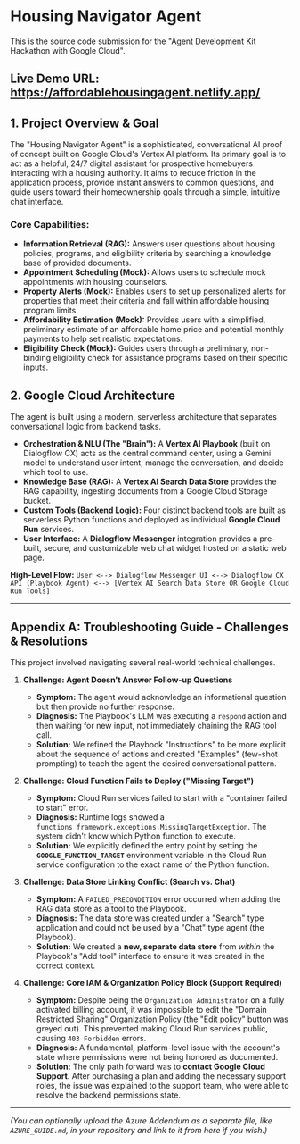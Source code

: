 # Housing Navigator Agent

This is the source code submission for the "Agent Development Kit Hackathon with Google Cloud".

**Live Demo URL:** https://affordablehousingagent.netlify.app/
---

## 1. Project Overview & Goal

The "Housing Navigator Agent" is a sophisticated, conversational AI proof of concept built on Google Cloud's Vertex AI platform. Its primary goal is to act as a helpful, 24/7 digital assistant for prospective homebuyers interacting with a housing authority. It aims to reduce friction in the application process, provide instant answers to common questions, and guide users toward their homeownership goals through a simple, intuitive chat interface.

### Core Capabilities:

* **Information Retrieval (RAG):** Answers user questions about housing policies, programs, and eligibility criteria by searching a knowledge base of provided documents.
* **Appointment Scheduling (Mock):** Allows users to schedule mock appointments with housing counselors.
* **Property Alerts (Mock):** Enables users to set up personalized alerts for properties that meet their criteria and fall within affordable housing program limits.
* **Affordability Estimation (Mock):** Provides users with a simplified, preliminary estimate of an affordable home price and potential monthly payments to help set realistic expectations.
* **Eligibility Check (Mock):** Guides users through a preliminary, non-binding eligibility check for assistance programs based on their specific inputs.

## 2. Google Cloud Architecture

The agent is built using a modern, serverless architecture that separates conversational logic from backend tasks.

* **Orchestration & NLU (The "Brain"):** A **Vertex AI Playbook** (built on Dialogflow CX) acts as the central command center, using a Gemini model to understand user intent, manage the conversation, and decide which tool to use.
* **Knowledge Base (RAG):** A **Vertex AI Search Data Store** provides the RAG capability, ingesting documents from a Google Cloud Storage bucket.
* **Custom Tools (Backend Logic):** Four distinct backend tools are built as serverless Python functions and deployed as individual **Google Cloud Run** services.
* **User Interface:** A **Dialogflow Messenger** integration provides a pre-built, secure, and customizable web chat widget hosted on a static web page.

**High-Level Flow:**
`User <--> Dialogflow Messenger UI <--> Dialogflow CX API (Playbook Agent) <--> [Vertex AI Search Data Store OR Google Cloud Run Tools]`

---

## Appendix A: Troubleshooting Guide - Challenges & Resolutions

This project involved navigating several real-world technical challenges.

1.  **Challenge: Agent Doesn't Answer Follow-up Questions**
    * **Symptom:** The agent would acknowledge an informational question but then provide no further response.
    * **Diagnosis:** The Playbook's LLM was executing a `respond` action and then waiting for new input, not immediately chaining the RAG tool call.
    * **Solution:** We refined the Playbook "Instructions" to be more explicit about the sequence of actions and created "Examples" (few-shot prompting) to teach the agent the desired conversational pattern.

2.  **Challenge: Cloud Function Fails to Deploy ("Missing Target")**
    * **Symptom:** Cloud Run services failed to start with a "container failed to start" error.
    * **Diagnosis:** Runtime logs showed a `functions_framework.exceptions.MissingTargetException`. The system didn't know which Python function to execute.
    * **Solution:** We explicitly defined the entry point by setting the **`GOOGLE_FUNCTION_TARGET`** environment variable in the Cloud Run service configuration to the exact name of the Python function.

3.  **Challenge: Data Store Linking Conflict (Search vs. Chat)**
    * **Symptom:** A `FAILED_PRECONDITION` error occurred when adding the RAG data store as a tool to the Playbook.
    * **Diagnosis:** The data store was created under a "Search" type application and could not be used by a "Chat" type agent (the Playbook).
    * **Solution:** We created a **new, separate data store** from *within* the Playbook's "Add tool" interface to ensure it was created in the correct context.

4.  **Challenge: Core IAM & Organization Policy Block (Support Required)**
    * **Symptom:** Despite being the `Organization Administrator` on a fully activated billing account, it was impossible to edit the "Domain Restricted Sharing" Organization Policy (the "Edit policy" button was greyed out). This prevented making Cloud Run services public, causing `403 Forbidden` errors.
    * **Diagnosis:** A fundamental, platform-level issue with the account's state where permissions were not being honored as documented.
    * **Solution:** The only path forward was to **contact Google Cloud Support**. After purchasing a plan and adding the necessary support roles, the issue was explained to the support team, who were able to resolve the backend permissions state.

---
*(You can optionally upload the Azure Addendum as a separate file, like `AZURE_GUIDE.md`, in your repository and link to it from here if you wish.)*

